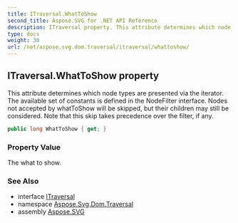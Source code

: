 ```yaml
---
title: ITraversal.WhatToShow
second_title: Aspose.SVG for .NET API Reference
description: ITraversal property. This attribute determines which node types are presented via the iterator. The available set of constants is defined in the NodeFilter interface. Nodes not accepted by whatToShow will be skipped but their children may still be considered. Note that this skip takes precedence over the filter if any
type: docs
weight: 30
url: /net/aspose.svg.dom.traversal/itraversal/whattoshow/
---
```

## ITraversal.WhatToShow property

This attribute determines which node types are presented via the iterator. The available set of constants is defined in the NodeFilter interface. Nodes not accepted by whatToShow will be skipped, but their children may still be considered. Note that this skip takes precedence over the filter, if any.

```csharp
public long WhatToShow { get; }
```

### Property Value

The what to show.

### See Also

* interface [ITraversal](../)
* namespace [Aspose.Svg.Dom.Traversal](../../../aspose.svg.dom.traversal/)
* assembly [Aspose.SVG](../../../)
